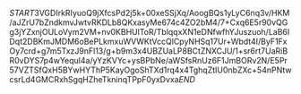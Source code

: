$START$3VGDIrkRIyuoQ9jXfcsPd2j5k+00xeSSjXq/AoogBQs1yLyC6nq3v/HKM/aJZrU7bZndkmvJwtvRKDLb8QKxasyMe674c4ZO2bM4/7+Cxq6E5r90vQGg3jYZxnjOULoVym2VM+nv0KBHUlToR/TblqqxXN1eDNfwfhYJuszuoh/LaB6IDqt2DBKmJMDM6oBePLkmxuWVWKtVccQlCpyNHSq17Ur+Wbdt4I/ByF1FxOy7crd+g7m5TxzJ9nFl13/g+b9m3x4UBZUaLP8BCtZNXCJU/1+sr6rt7UaRiBR0vDYS7p4wYequl4a/yYzKVYc+ysBPbNe/aWSfsRnUz6F1JmBORv2N/E5Pr57VZTSfQxH5BYwHYThP5KayOgoShTXd1rq4x4TghqZtIU0nbZXc+54nPNtwcsrLd4GMCRxhSgqHZheTkninqTPpF0yxDvxa$END$